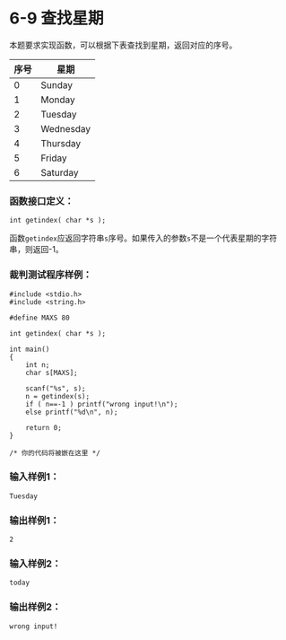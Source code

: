 # 6-9 查找星期
本题要求实现函数，可以根据下表查找到星期，返回对应的序号。

序号 | 星期  
---|---  
0 | Sunday  
1 | Monday  
2 | Tuesday  
3 | Wednesday  
4 | Thursday  
5 | Friday  
6 | Saturday  
  
### 函数接口定义：

    
    
    int getindex( char *s );
    

函数`getindex`应返回字符串`s`序号。如果传入的参数`s`不是一个代表星期的字符串，则返回-1。

### 裁判测试程序样例：

    
    
    #include <stdio.h>
    #include <string.h>
    
    #define MAXS 80
    
    int getindex( char *s );
    
    int main()
    {
        int n;
        char s[MAXS];
    
        scanf("%s", s);
        n = getindex(s);
        if ( n==-1 ) printf("wrong input!\n");
        else printf("%d\n", n);
    
        return 0;
    }
    
    /* 你的代码将被嵌在这里 */
    

### 输入样例1：

    
    
    Tuesday
    

### 输出样例1：

    
    
    2
    

### 输入样例2：

    
    
    today
    

### 输出样例2：

    
    
    wrong input!
    

